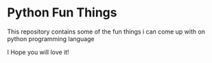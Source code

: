 # Python Fun Things

This repository contains some of the fun things i can come up with on python programming language

I Hope you will love it!
